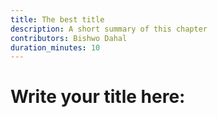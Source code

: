 ```yaml
---
title: The best title
description: A short summary of this chapter
contributors: Bishwo Dahal
duration_minutes: 10
---
```


# Write your title here: 

